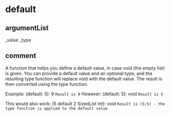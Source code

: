 # default
## argumentList
_value
_type
## comment

A function that helps you define a default value, in case void (the empty list) is given.
You can provide a default value and an optional type, and the resulting type function will replace void with the default value.
The result is then converted using the type function.

Example: (default: 5): 9 `Result is 9`
However: (default: 5): void `Result is 5`

This would also work:
(5 default 2 SizedList Int): void `Result is (5;5) - the type function is applied to the default value`
